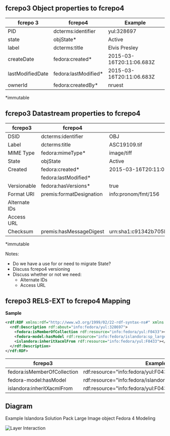 ## fcrepo3 Object properties to fcrepo4

| fcrepo 3         | fcrepo4              | Example                  |
|------------------|----------------------|--------------------------|
| PID              | dcterms:identifier   | yul:328697               |
| state            | objState*            | Active                   |
| label            | dcterms:title        | Elvis Presley            |
| createDate       | fedora:created*      | 2015-03-16T20:11:06.683Z |
| lastModifiedDate | fedora:lastModified* | 2015-03-16T20:11:06.683Z |
| ownerId          | fedora:createdBy*    | nruest                   |

*immutable

## fcrepo3 Datastream properties to fcrepo4

| fcrepo3       | fcrepo4                                    | Example                                           |
|---------------|--------------------------------------------|---------------------------------------------------|
| DSID          | dcterms:identifier                         | OBJ                                               |
| Label         | dcterms:title                              | ASC19109.tif                                      |
| MIME Type     | fedora:mimeType*                           | image/tiff                                        |
| State         | objState                                   | Active                                            |
| Created       | fedora:created*                            | 2015-03-16T20:11:06.683Z                          |
|               | fedora:lastModified*                       |                                                   |
| Versionable   | fedora:hasVersions*                        | true                                              |
| Format URI    | premis:formatDesignation                   | info:pronom/fmt/156                               |
| Alternate IDs |                                            |                                                   |
| Access URL    |                                            |                                                   |
| Checksum      | premis:hasMessageDigest                    | urn:sha1:c91342b705b15cb4f6ac5362cc6a47d9425aec86 |

*immutable

Notes:

* Do we have a use for or need to migrate State?
* Discuss fcrepo4 versioning
* Discuss whether or not we need:
  * Alternate IDs
  * Access URL

## fcrepo3 RELS-EXT to fcrepo4 Mapping

**Sample**

```xml
<rdf:RDF xmlns:rdf="http://www.w3.org/1999/02/22-rdf-syntax-ns#" xmlns:fedora="info:fedora/fedora-system:def/relations-external#" xmlns:fedora-model="info:fedora/fedora-system:def/model#" xmlns:islandora="http://islandora.ca/ontology/relsext#">
  <rdf:Description rdf:about="info:fedora/yul:328697">
    <fedora:isMemberOfCollection rdf:resource="info:fedora/yul:F0433"></fedora:isMemberOfCollection>
    <fedora-model:hasModel rdf:resource="info:fedora/islandora:sp_large_image_cmodel"></fedora-model:hasModel>
    <islandora:inheritXacmlFrom rdf:resource="info:fedora/yul:F0433"></islandora:inheritXacmlFrom>
  </rdf:Description>
</rdf:RDF>
```

| fcrepo3                     | Example                                                    | fcrepo4 | Example |
|-----------------------------|------------------------------------------------------------|---------|---------|
| fedora:isMemberOfCollection | rdf:resource="info:fedora/yul:F0433"                       |         |         |
| fedora-model:hasModel       | rdf:resource="info:fedora/islandora:sp_large_image_cmodel" |         |         |
| islandora:inheritXacmlFrom  | rdf:resource="info:fedora/yul:F0433"                       |         |         |

## Diagram

Example Islandora Solution Pack Large Image object Fedora 4 Modeling

![Layer Interaction](https://raw.githubusercontent.com/wiki/Islandora-Labs/islandora/images/Islandora-SP-Large-Image-Fedora4.jpg)
